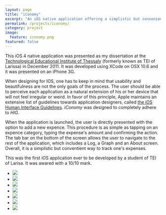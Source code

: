 ```yaml
---
layout: page
title: "iConomy"
excerpt: "An iOS native application offering a simplistic but convenient way to track expenses"
permalink: /projects/iconomy/
category: project
image:
  feature: iconomy.png
featured: false
---
```


This iOS 4 native application was presented as my dissertation at the [Technological Educational Institute of Thessaly](http://www.cs.teilar.gr/) (formerly known as TEI of Larissa) in December 2011. It was developed using XCode on OSX 10.6 and it was presented on an iPhone 3G.

When designing for IOS, one has to keep in mind that usability and beautifulness are not the only goals of the process. The user should be able to perceive each application as a natural extension of his or her device that will not feel irregular or weird. In favor of this principle, Apple maintains an extensive list of guidelines towards application designers, called [the iOS Human Interface Guidelines](https://developer.apple.com/library/ios/documentation/UserExperience/Conceptual/MobileHIG/). *iConomy* was designed to completely adhere to *HIG*.

When the application is launched, the user is directly presented with the option to add a new expence. This procedure is as simple as tapping on an expence category, typing the expense's amount and confirming the action. The tab bar on the bottom of the screen allows the user to navigate to the rest of the application, which includes a Log, a Graph and an About screen. Overall, it is a simplistic but conventient way to track one's expenses.

This was the first iOS application ever to be developed by a student of TEI of Larisa. It was awared with a 10/10 mark.

<ul class="list-inline gallery">
	<li>
		<a href="{{ site.baseurl }}/images/iconomy_1_full.png" class="image-popup mfp-with-zoom" title="iConomy - New expense (initial screen)">
			<img src="{{ site.baseurl }}/images/iconomy_1_150.png" />
		</a>
	</li>
	<li>
		<a href="{{ site.baseurl }}/images/iconomy_2_full.png" class="image-popup mfp-with-zoom" title="iConomy - New expense confirmation">
			<img src="{{ site.baseurl }}/images/iconomy_2_150.png" />
		</a>
	</li>
	<li>
		<a href="{{ site.baseurl }}/images/iconomy_3_full.png" class="image-popup mfp-with-zoom" title="iConomy - New expense success message">
			<img src="{{ site.baseurl }}/images/iconomy_3_150.png" />
		</a>
	</li>
	<li>
		<a href="{{ site.baseurl }}/images/iconomy_4_full.png" class="image-popup mfp-with-zoom" title="iConomy - Expense logs (view only mode)">
			<img src="{{ site.baseurl }}/images/iconomy_4_150.png" />
		</a>
	</li>
	<li>
		<a href="{{ site.baseurl }}/images/iconomy_5_full.png" class="image-popup mfp-with-zoom" title="iConomy - Expense logs (edit mode)">
			<img src="{{ site.baseurl }}/images/iconomy_5_150.png" />
		</a>
	</li>
	<li>
		<a href="{{ site.baseurl }}/images/iconomy_6_full.png" class="image-popup mfp-with-zoom" title="iConomy - Expense graphs (amounts and percentages)">
			<img src="{{ site.baseurl }}/images/iconomy_6_150.png" />
		</a>
	</li>
	<li>
		<a href="{{ site.baseurl }}/images/iconomy_7_full.png" class="image-popup mfp-with-zoom" title="iConomy - About screen">
			<img src="{{ site.baseurl }}/images/iconomy_7_150.png" />
		</a>
	</li>
</ul>
